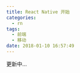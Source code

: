 ```yaml
---
title: React Native 开始
categories:
  - rn
tags:
  - 前端
  - 移动
date: 2018-01-10 16:57:49
---
```

更新中...